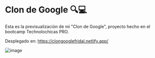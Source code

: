 # Clon de Google 🔍💻

Esta es la previsualización de mi "Clon de Google", proyecto hecho en el bootcamp Technolochicas PRO.

Desplegado en: https://clongooglefridal.netlify.app/

![image](https://github.com/user-attachments/assets/c99963f8-d816-470c-99b4-22db43ca7bc8)
